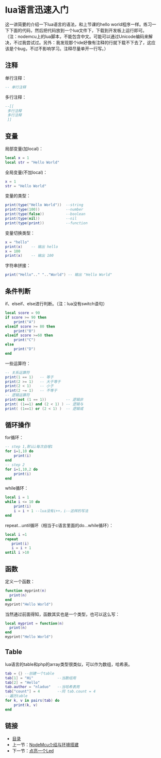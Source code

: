# lua语言迅速入门
这一讲简要的介绍一下lua语言的语法，和上节课的hello world程序一样。练习一下下面的代码，然后把代码放到一个lua文件下，下载到开发板上运行即可。  
（注：nodemcu上的lua脚本，不能包含中文。可能可以通过Unicode编码来解决，不过我尝试过。另外：我发现那个ide好像有注释的行就下载不下去了，这应该是个bug，不过不影响学习。注释尽量单开一行写。）
## 注释
单行注释：
``` lua
-- 单行注释
```
多行注释：
``` lua
--[[
 多行注释
 多行注释
 ]]
```
## 变量
局部变量(加local)：
``` lua
local x = 1
local str = "Hello World"
```
全局变量(不加local)：
``` lua
x = 1
str = "Hello World"
```
变量的类型：
``` lua
print(type("Hello World")) 	--string
print(type(100))			--number
print(type(false))			--boolean
print(type(nil))			--nil
print(type(print))			--function
```
变量切换类型：
``` lua
x = "hello"
print(x)   	-- 输出 hello
x = 100
print(x)	-- 输出 100
```
字符串拼接：
``` lua
print("Hello".." ".."World") -- 输出 "Hello World"
```
## 条件判断
if、elseif、else进行判断。（注：lua没有switch语句）
``` lua
local score = 90
if score >= 90 then
	print("A")
elseif score >= 80 then
	print("B")	
elseif score >=60 then
	print("C")
else
	print("D")
end
```
一些运算符：
``` lua
-- 关系运算符
print(1 == 1)	-- 等于
print(2 >= 1)	-- 大于等于
print(2 < 1)	-- 小于
print(2 ~= 1)	-- 不等于
-- 逻辑运算符
print(not (1 == 1))			-- 逻辑非
print( (1==1) and (2 < 1) )	-- 逻辑与
print( (1==1) or (2 < 1) )	-- 逻辑或
```
## 循环操作
for循环：
``` lua
-- step 1,默认i每次自增1
for i=1,10 do 
	print(i)
end
-- step 2
for i=1,10,2 do 
	print(i)
end
```
while循环：
``` lua
local i = 1
while i <= 10 do
	print(i)
	i = i + 1 --lua没有i++，i--这样的写法
end
```

repeat...until循环（相当于c语言里面的do...while循环）：
``` lua
local i =1
repeat
   print(i)
   i = i + 1
until i >10
```
## 函数
定义一个函数：
``` lua
function myprint(n)
  print(n)
end
myprint("Hello World")
```
当然通过前面得知，函数其实也是一个类型，也可以这么写：
``` lua
local myprint = function(n)
  print(n)
end
myprint("Hello World")
```
## Table
lua语言的table和php的array类型很类似，可以作为数组，哈希表。
``` lua
tab = {} --创建一个table
tab[1] = "Hi"			--当数组用
tab[2] = "Hello"		
tab.author = "nladuo" 	--当哈希表用
tab["count"] = 4		--同 tab.count = 4
--遍历table
for k, v in pairs(tab) do
    print(k, v)
end
```
## 链接

- [目录](directory.md)  
- 上一节：[NodeMcu介绍与环境搭建](1.1.md)
- 下一节：[点亮一个Led](1.3.md)
